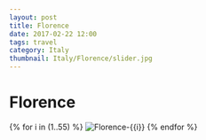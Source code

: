 ```yaml
---
layout: post
title: Florence
date: 2017-02-22 12:00
tags: travel
category: Italy
thumbnail: Italy/Florence/slider.jpg
---
```


# Florence

{% for i in (1..55) %}
![Florence-{{i}}](/assets/img/travel/Italy/Florence/Florence-{{i}}.JPG)
{% endfor %}
